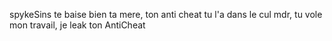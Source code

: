 spykeSins te baise bien ta mere, ton anti cheat tu l'a dans le cul mdr, tu vole mon travail, je leak ton AntiCheat
